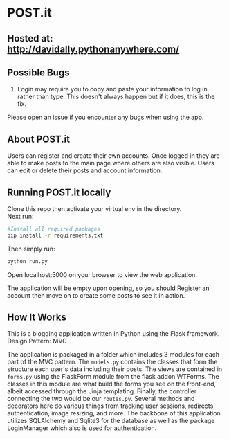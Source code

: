 # POST.it

## Hosted at: http://davidally.pythonanywhere.com/

## Possible Bugs
1) Login may require you to copy and paste your information to log in rather than type. This doesn't always happen but if it does, this is the fix.

Please open an issue if you encounter any bugs when using the app. 

## About POST.it

Users can register and create their own accounts. Once logged in 
they are able to make posts to the main page where others are also visible. Users can edit or delete their posts and account information.

## Running POST.it locally

Clone this repo then activate your virtual env in the directory.  
Next run:
```sh
#Install all required packages
pip install -r requirements.txt
```

Then simply run:
```sh
python run.py
```
Open localhost:5000 on your browser to view the web application.

The application will be empty upon opening, so you should Register an account then move on to create some posts to see it in action.

## How It Works

This is a blogging application written in Python using the Flask framework.  
Design Pattern: MVC 

The application is packaged in a folder which includes 3 modules for each part of the MVC
pattern. The `models.py` contains the classes that form the structure each user's data including their posts. The views are contained in `forms.py` using the FlaskForm module from the flask addon WTForms. The classes in this module are what build the forms you see on the front-end, albeit accessed through the Jinja templating. Finally, the controller connecting the two would be our `routes.py`. Several methods and decorators here do various things from tracking user sessions, redirects, authentication, image resizing, and more. The backbone of this application utilizes SQLAlchemy and Sqlite3 for the database as well as the package LoginManager which also is used for authentication.
